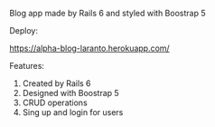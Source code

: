 Blog app made by Rails 6 and styled with Boostrap 5

Deploy:

<a href="https://alpha-blog-laranto.herokuapp.com/"> https://alpha-blog-laranto.herokuapp.com/ </a>

Features:

1. Created by Rails 6
2. Designed with Boostrap 5
3. CRUD operations
4. Sing up and login for users
